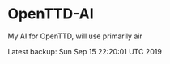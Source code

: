 # OpenTTD-AI
My AI for OpenTTD, will use primarily air

Latest backup: Sun Sep 15 22:20:01 UTC 2019
